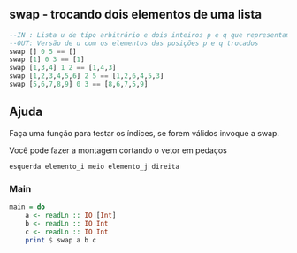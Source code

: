 ## swap - trocando dois elementos de uma lista

```hs
--IN : Lista u de tipo arbitrário e dois inteiros p e q que representam posições de elementos de u.
--OUT: Versão de u com os elementos das posições p e q trocados
swap [] 0 5 == []
swap [1] 0 3 == [1]
swap [1,3,4] 1 2 == [1,4,3]
swap [1,2,3,4,5,6] 2 5 == [1,2,6,4,5,3]
swap [5,6,7,8,9] 0 3 == [8,6,7,5,9]
```

## Ajuda
Faça uma função para testar os índices, se forem válidos invoque a swap.

Você pode fazer a montagem cortando o vetor em pedaços

`esquerda elemento_i meio elemento_j direita`

<!--MAIN_BEGIN-->
### Main
```hs
main = do
    a <- readLn :: IO [Int]
    b <- readLn :: IO Int
    c <- readLn :: IO Int
    print $ swap a b c

```
<!--MAIN_END-->